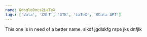 ```yaml
---
name: GoogleDocs2LaTeX
tags: ['Vala', 'XSLT', 'GTK', 'LaTeX', 'GData API']
---
```

This one is in need of a better name. slkdf jgdlskfg nrpe jks dnfjlk
